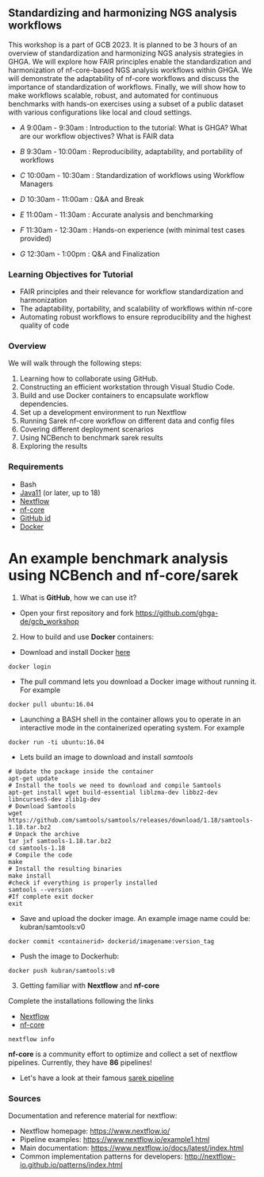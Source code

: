 
## **Standardizing and harmonizing NGS analysis workflows**

This workshop is a part of GCB 2023. It is planned to be 3 hours of an overview of standardization and harmonizing NGS analysis strategies in GHGA. We will explore how FAIR principles enable the standardization and harmonization of nf-core-based NGS analysis workflows within GHGA. We will  demonstrate the adaptability of nf-core workflows and discuss the importance of standardization of workflows. Finally, we will show how to make workflows scalable, robust, and automated for continuous benchmarks with hands-on exercises using a subset of a public dataset with various configurations like local and cloud settings.


- *A* 9:00am  - 9:30am  : Introduction to the tutorial: What is GHGA? What are our workflow objectives? What is FAIR data
- *B* 9:30am  - 10:00am : Reproducibility, adaptability, and portability of workflows
- *C* 10:00am - 10:30am : Standardization of workflows using Workflow Managers
- *D* 10:30am - 11:00am : Q&A and Break

- *E* 11:00am - 11:30am : Accurate analysis and benchmarking
- *F* 11:30am - 12:30am : Hands-on experience (with minimal test cases provided)
- *G* 12:30am - 1:00pm  : Q&A and Finalization


### Learning Objectives for Tutorial

- FAIR principles and their relevance for workflow standardization and harmonization
- The adaptability, portability, and scalability of workflows within nf-core 
- Automating robust workflows to ensure reproducibility and the highest quality of code

### Overview

We will walk through the following steps:
1. Learning how to collaborate using GitHub.
2. Constructing an efficient workstation through Visual Studio Code. 
3. Build and use Docker containers to encapsulate workflow dependencies. 
4. Set up a development environment to run Nextflow
5. Running Sarek nf-core workflow on different data and config files
6. Covering different deployment scenarios
7. Using NCBench to benchmark sarek results
8. Exploring the results

### Requirements

- Bash
- [Java11]([url](https://www.oracle.com/java/technologies/downloads/)) (or later, up to 18)
- [Nextflow]([url](https://www.nextflow.io/docs/latest/getstarted.html#installation))
- [nf-core]([url](https://nf-co.re/))
- [GitHub id]([url](https://github.com/))
- [Docker]([url](https://www.oracle.com/java/technologies/downloads/))

# **An example benchmark analysis using NCBench and nf-core/sarek**


1. What is **GitHub**, how we can use it?

- Open your first repository and fork https://github.com/ghga-de/gcb_workshop

  
2.  How to build and use **Docker** containers:

- Download and install Docker [here]([url](https://docs.docker.com/get-docker/))

```
docker login
```

- The pull command lets you download a Docker image without running it. For example

```
docker pull ubuntu:16.04
```

 - Launching a BASH shell in the container allows you to operate in an interactive mode in the containerized operating system. For example

```
docker run -ti ubuntu:16.04
```

- Lets build an image to download and install *samtools*

```
# Update the package inside the container
apt-get update
# Install the tools we need to download and compile Samtools
apt-get install wget build-essential liblzma-dev libbz2-dev libncurses5-dev zlib1g-dev
# Download Samtools
wget https://github.com/samtools/samtools/releases/download/1.18/samtools-1.18.tar.bz2
# Unpack the archive
tar jxf samtools-1.18.tar.bz2
cd samtools-1.18
# Compile the code
make
# Install the resulting binaries
make install
#check if everything is properly installed
samtools --version
#If complete exit docker
exit
```

- Save and upload the docker image.
An example image name could be: kubran/samtools:v0

```
docker commit <containerid> dockerid/imagename:version_tag
```

- Push the image to Dockerhub:

```
docker push kubran/samtools:v0
```

3.  Getting familiar with **Nextflow** and **nf-core**

Complete the installations following the links
- [Nextflow]([url](https://www.nextflow.io/docs/latest/getstarted.html#installation))
- [nf-core]([url](https://nf-co.re/))

```
nextflow info
```

**nf-core** is a community effort to optimize and collect a set of nextflow pipelines. Currently, they have **86** pipelines!

- Let's have a look at their famous [sarek pipeline](https://nf-co.re/sarek/3.2.3)
  

### Sources

Documentation and reference material for nextflow:
- Nextflow homepage: https://www.nextflow.io/
- Pipeline examples: https://www.nextflow.io/example1.html
- Main documentation: https://www.nextflow.io/docs/latest/index.html
- Common implementation patterns for developers: http://nextflow-io.github.io/patterns/index.html


